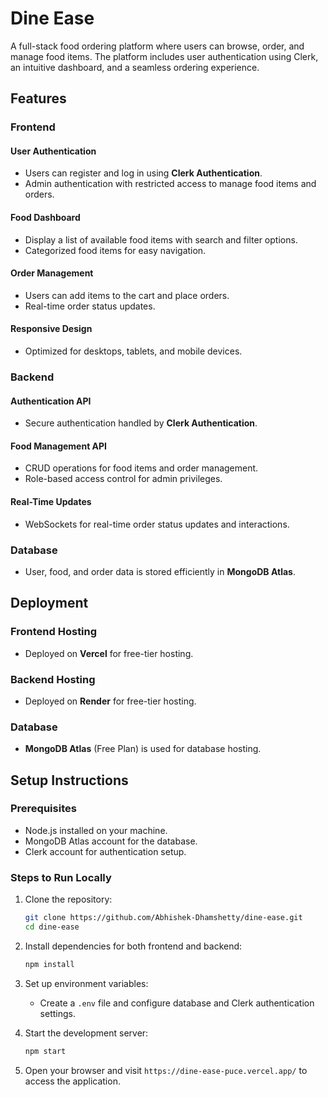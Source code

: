 # Dine Ease
A full-stack food ordering platform where users can browse, order, and manage food items. The platform includes user authentication using Clerk, an intuitive dashboard, and a seamless ordering experience.

## Features

### Frontend
#### User Authentication
- Users can register and log in using **Clerk Authentication**.
- Admin authentication with restricted access to manage food items and orders.

#### Food Dashboard
- Display a list of available food items with search and filter options.
- Categorized food items for easy navigation.

#### Order Management
- Users can add items to the cart and place orders.
- Real-time order status updates.

#### Responsive Design
- Optimized for desktops, tablets, and mobile devices.

### Backend
#### Authentication API
- Secure authentication handled by **Clerk Authentication**.

#### Food Management API
- CRUD operations for food items and order management.
- Role-based access control for admin privileges.

#### Real-Time Updates
- WebSockets for real-time order status updates and interactions.

### Database
- User, food, and order data is stored efficiently in **MongoDB Atlas**.

## Deployment

### Frontend Hosting
- Deployed on **Vercel** for free-tier hosting.

### Backend Hosting
- Deployed on **Render** for free-tier hosting.

### Database
- **MongoDB Atlas** (Free Plan) is used for database hosting.

## Setup Instructions

### Prerequisites
- Node.js installed on your machine.
- MongoDB Atlas account for the database.
- Clerk account for authentication setup.

### Steps to Run Locally
1. Clone the repository:
   ```sh
   git clone https://github.com/Abhishek-Dhamshetty/dine-ease.git
   cd dine-ease
   ```
2. Install dependencies for both frontend and backend:
   ```sh
   npm install
   ```
3. Set up environment variables:
   - Create a `.env` file and configure database and Clerk authentication settings.

4. Start the development server:
   ```sh
   npm start
   ```

5. Open your browser and visit `https://dine-ease-puce.vercel.app/` to access the application.

